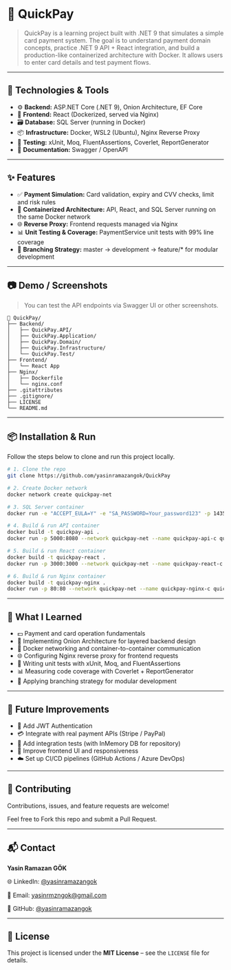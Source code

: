 # 🚀 QuickPay

> QuickPay is a learning project built with .NET 9 that simulates a simple card payment system.
> The goal is to understand payment domain concepts, practice .NET 9 API + React integration, and build a production-like containerized architecture with Docker.
> It allows users to enter card details and test payment flows.

---

## 🧰 Technologies & Tools

- ⚙️ **Backend:** ASP.NET Core (.NET 9), Onion Architecture, EF Core
- 🎨 **Frontend:** React (Dockerized, served via Nginx)
- 🗃️ **Database:** SQL Server (running in Docker)
- 📦 **Infrastructure:** Docker, WSL2 (Ubuntu), Nginx Reverse Proxy
- 🧪 **Testing:** xUnit, Moq, FluentAssertions, Coverlet, ReportGenerator
- 📖 **Documentation:** Swagger / OpenAPI

---

## ✨ Features

- ✅ **Payment Simulation:** Card validation, expiry and CVV checks, limit and risk rules
- 🔄 **Containerized Architecture:** API, React, and SQL Server running on the same Docker network
- 🌐 **Reverse Proxy:** Frontend requests managed via Nginx
- 📊 **Unit Testing & Coverage:** PaymentService unit tests with 99% line coverage
- 🧭 **Branching Strategy:** master → development → feature/* for modular development

---

## 📷 Demo / Screenshots

> You can test the API endpoints via Swagger UI or other screenshots.

```
📂 QuickPay/
├── Backend/
│   ├── QuickPay.API/
│   ├── QuickPay.Application/
│   ├── QuickPay.Domain/
│   ├── QuickPay.Infrastructure/
│   └── QuickPay.Test/
├── Frontend/
│   └── React App
├── Nginx/
│   ├── Dockerfile
│   └── nginx.conf
├── .gitattributes
├── .gitignore/
├── LICENSE
└── README.md
```

---

## 📦 Installation & Run

Follow the steps below to clone and run this project locally.

```bash
# 1. Clone the repo
git clone https://github.com/yasinramazangok/QuickPay

# 2. Create Docker network
docker network create quickpay-net

# 3. SQL Server container
docker run -e "ACCEPT_EULA=Y" -e "SA_PASSWORD=Your_password123" -p 1435:1433 --network quickpay-net --name quickpay-sql -d mcr.microsoft.com/mssql/server:2022-latest

# 4. Build & run API container
docker build -t quickpay-api .
docker run -p 5000:8080 --network quickpay-net --name quickpay-api-c quickpay-api

# 5. Build & run React container
docker build -t quickpay-react .
docker run -p 3000:3000 --network quickpay-net --name quickpay-react-c quickpay-react

# 6. Build & run Nginx container
docker build -t quickpay-nginx .
docker run -p 80:80 --network quickpay-net --name quickpay-nginx-c quickpay-nginx

```

---

## 🧠 What I Learned

- 💵 Payment and card operation fundamentals
- 🧅 Implementing Onion Architecture for layered backend design
- 🐳 Docker networking and container-to-container communication
- 🌐 Configuring Nginx reverse proxy for frontend requests
- 🧪 Writing unit tests with xUnit, Moq, and FluentAssertions
- 📊 Measuring code coverage with Coverlet + ReportGenerator
- 🔀 Applying branching strategy for modular development

---

## 📌 Future Improvements

- 🔐 Add JWT Authentication
- 💳 Integrate with real payment APIs (Stripe / PayPal)
- 🧪 Add integration tests (with InMemory DB for repository)
- 📱 Improve frontend UI and responsiveness
- ☁️ Set up CI/CD pipelines (GitHub Actions / Azure DevOps)

---

## 🤝 Contributing

Contributions, issues, and feature requests are welcome!

Feel free to Fork this repo and submit a Pull Request.

---

## 📬 Contact

**Yasin Ramazan GÖK** 

🌐 LinkedIn: [@yasinramazangok](https://linkedin.com/in/yasinramazangok/)  

📧 Email: [yasinrmzngok@gmail.com](mailto:yasinrmzngok@gmail.com) 

🐙 GitHub: [@yasinramazangok](https://github.com/yasinramazangok)

---

## 📝 License

This project is licensed under the **MIT License** – see the `LICENSE` file for details.
